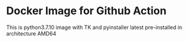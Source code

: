 # Docker Image for Github Action
This is python3.7.10 image with TK and pyinstaller latest pre-installed in architecture AMD64
